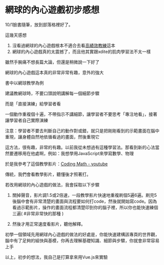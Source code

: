 # 網球的內心遊戲初步感想

10/1臉書隨筆，放到部落格裡好了。

這幾天感想

1. 沒看過網球的內心遊戲根本不適合去看[高績效教練](http://www.books.com.tw/products/0010467752)這本
2. 網球的內心遊戲真的太震撼了，而且他其實跟xdite的肌肉學習法不太一樣

雖然手腕痛不想長篇大論，但還是稍微說一下好了

網球的內心遊戲這本真的非常非常有趣，意外的強大

書中以網球教學為例

建議教網球時，不要口頭說明講解每一個細節步驟

而是「直接演練」給學習者看

一個動作重複個十遍，不帶指示不講細節，讓學習者不要思考「專注地看」，接著讓學習者自己實際演練

注意：學習者不要去判斷自己的動作對或錯，就只是把剛剛看到的示範畫面在腦中重現，讓身體自然地依循看過的畫面，然後重現它

這方法，很有趣，非常的有趣。以前我從未想過有這種學習法。那看到新的心法當然要遷移用在他處啊，例如：我想學用JavaScript來學寫數學、物理

於是我參考了這個教學影片：[Coding Math - youtube](https://www.youtube.com/user/codingmath/playlists)

傳統，我們會看教學影片，聽懂後才照著打。

若改用網球的內心遊戲的做法，我會採取以下步驟

1. 關掉聲音，影片調1.5或2倍速，一段教學影片快速地重複刷個5遍6遍。刷完5後腦中會有非常清楚的畫面與流程要如何打code，然後就開始寫code。因為看過示範影片，操作的畫面流程都清楚印到你的腦子裡，所以你也能快速練個三遍( #非常非常快的那種 )

2. 然後才用正常速度看影片，聽他解釋。

初學一個領域先用網球內心遊戲的做法的好處是，你能快速建構該專頁的世界觀，腦中有了足夠的組快與基模，你再去理解基礎知識、細節與步驟，你就會非常容易上手

以上，初步的想法，我自己是打算拿來用Vue.js來實驗
